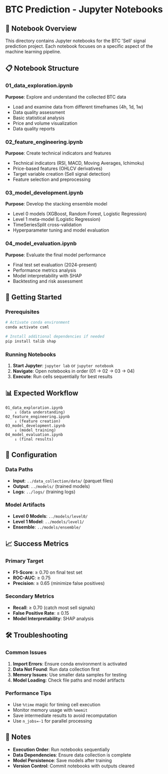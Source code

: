 # BTC Prediction - Jupyter Notebooks

## 📓 Notebook Overview

This directory contains Jupyter notebooks for the BTC 'Sell' signal prediction project. Each notebook focuses on a specific aspect of the machine learning pipeline.

## 📋 Notebook Structure

### **01_data_exploration.ipynb**
**Purpose**: Explore and understand the collected BTC data
- Load and examine data from different timeframes (4h, 1d, 1w)
- Data quality assessment
- Basic statistical analysis
- Price and volume visualization
- Data quality reports

### **02_feature_engineering.ipynb**
**Purpose**: Create technical indicators and features
- Technical indicators (RSI, MACD, Moving Averages, Ichimoku)
- Price-based features (OHLCV derivatives)
- Target variable creation (Sell signal detection)
- Feature selection and preprocessing

### **03_model_development.ipynb**
**Purpose**: Develop the stacking ensemble model
- Level 0 models (XGBoost, Random Forest, Logistic Regression)
- Level 1 meta-model (Logistic Regression)
- TimeSeriesSplit cross-validation
- Hyperparameter tuning and model evaluation

### **04_model_evaluation.ipynb**
**Purpose**: Evaluate the final model performance
- Final test set evaluation (2024-present)
- Performance metrics analysis
- Model interpretability with SHAP
- Backtesting and risk assessment

## 🚀 Getting Started

### Prerequisites
```bash
# Activate conda environment
conda activate csml

# Install additional dependencies if needed
pip install talib shap
```

### Running Notebooks
1. **Start Jupyter**: `jupyter lab` or `jupyter notebook`
2. **Navigate**: Open notebooks in order (01 → 02 → 03 → 04)
3. **Execute**: Run cells sequentially for best results

## 📊 Expected Workflow

```
01_data_exploration.ipynb
    ↓ (data understanding)
02_feature_engineering.ipynb
    ↓ (feature creation)
03_model_development.ipynb
    ↓ (model training)
04_model_evaluation.ipynb
    ↓ (final results)
```

## 🔧 Configuration

### Data Paths
- **Input**: `../data_collection/data/` (parquet files)
- **Output**: `../models/` (trained models)
- **Logs**: `../logs/` (training logs)

### Model Artifacts
- **Level 0 Models**: `../models/level0/`
- **Level 1 Model**: `../models/level1/`
- **Ensemble**: `../models/ensemble/`

## 📈 Success Metrics

### Primary Target
- **F1-Score**: ≥ 0.70 on final test set
- **ROC-AUC**: ≥ 0.75
- **Precision**: ≥ 0.65 (minimize false positives)

### Secondary Metrics
- **Recall**: ≥ 0.70 (catch most sell signals)
- **False Positive Rate**: ≤ 0.15
- **Model Interpretability**: SHAP analysis

## 🛠️ Troubleshooting

### Common Issues
1. **Import Errors**: Ensure conda environment is activated
2. **Data Not Found**: Run data collection first
3. **Memory Issues**: Use smaller data samples for testing
4. **Model Loading**: Check file paths and model artifacts

### Performance Tips
- Use `%time` magic for timing cell execution
- Monitor memory usage with `%memit`
- Save intermediate results to avoid recomputation
- Use `n_jobs=-1` for parallel processing

## 📝 Notes

- **Execution Order**: Run notebooks sequentially
- **Data Dependencies**: Ensure data collection is complete
- **Model Persistence**: Save models after training
- **Version Control**: Commit notebooks with outputs cleared
